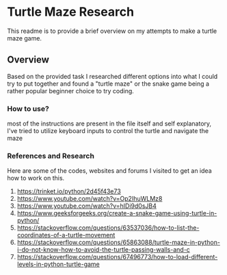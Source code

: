 # Turtle Maze Research

This readme is to provide a brief overview on my attempts to make a turtle maze game.

## Overview

Based on the provided task I researched different options into what I could try to put together and found a "turtle maze" or the snake game being a rather popular beginner choice to try coding.

### How to use?

most of the instructions are present in the file itself and self explanatory, I've tried to utilize keyboard inputs to control the turtle and navigate the maze

### References and Research

Here are some of the codes, websites and forums I visited to get an idea how to work on this.

1. https://trinket.io/python/2d45f43e73
2. https://www.youtube.com/watch?v=Op2IhuWLMz8
3. https://www.youtube.com/watch?v=hIDi9d0sJB4
4. https://www.geeksforgeeks.org/create-a-snake-game-using-turtle-in-python/
5. https://stackoverflow.com/questions/63537036/how-to-list-the-coordinates-of-a-turtle-movement
6. https://stackoverflow.com/questions/65863088/turtle-maze-in-python-i-do-not-know-how-to-avoid-the-turtle-passing-walls-and-c
7. https://stackoverflow.com/questions/67496773/how-to-load-different-levels-in-python-turtle-game